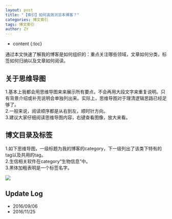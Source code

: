 ```yaml
---
layout: post
title: "【索引】如何高效浏览本博客？"
categories: 博文索引
tags: 博文索引
author: ZY
---
```


* content
{:toc}

通过本文快速了解我的博客是如何组织的：重点关注哪些领域，文章如何分类，标签如何归纳以及文章如何阅读。




## 关于思维导图
1.基本上我都会用思维导图来来展示所有要点，不会再用大段文字来重复说明。只有背景介绍或补充说明会单独列出来。实际上，思维导图对于理清逻辑思路已经足够了。<br>
2.一般来说，阅读顺序都是从右到左，顺时针方向。<br>
3.建议大家仔细阅读思维导图内容，右键查看图像，放大来看。

## 博文目录及标签
1.如下思维导图，一级标题为我的博客的category，下一级列出了该类下特有的tag以及共用的tag。<br>
2.生信相关软件在category“生物信息”中。<br>
3.黑体加粗表明是一个标签名字。<br>

![](https://raw.githubusercontent.com/woaielf/woaielf.github.io/master/_posts/Pic/1609/160906-1.png)

## Update Log
- 2016/09/06
- 2016/11/25